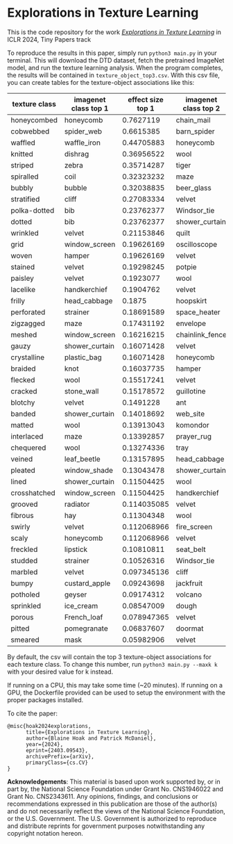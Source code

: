 # Explorations in Texture Learning

This is the code repository for the work [*Explorations in Texture Learning*](https://arxiv.org/abs/2403.09543) in ICLR 2024, Tiny Papers track

To reproduce the results in this paper, simply run `python3 main.py` in your terminal. This will download the DTD dataset, fetch the pretrained ImageNet model, and run the texture learning analysis. When the program completes, the results will be contained in `texture_object_top3.csv`. With this csv file, you can create tables for the texture-object associations like this:

|texture class|imagenet class top 1|effect size top 1|imagenet class top 2|effect size top 2|imagenet class top 3|effect size top 3|
|---|---|---|---|---|---|---|
|honeycombed|honeycomb|0.7627119|chain_mail|0.050847456|leaf_beetle|0.016949153|
|cobwebbed|spider_web|0.6615385|barn_spider|0.06153846|radio_telescope|0.03076923|
|waffled|waffle_iron|0.44705883|honeycomb|0.105882354|pretzel|0.07058824|
|knitted|dishrag|0.36956522|wool|0.26086956|cardigan|0.1521739|
|striped|zebra|0.35714287|tiger|0.16666667|velvet|0.11904762|
|spiralled|coil|0.32323232|maze|0.060606062|knot|0.04040404|
|bubbly|bubble|0.32038835|beer_glass|0.097087376|honeycomb|0.058252428|
|stratified|cliff|0.27083334|velvet|0.1875|stone_wall|0.09375|
|polka-dotted|bib|0.23762377|Windsor_tie|0.12871288|shower_curtain|0.10891089|
|dotted|bib|0.23762377|shower_curtain|0.12871288|wallet|0.10891089|
|wrinkled|velvet|0.21153846|quilt|0.17307693|wool|0.057692308|
|grid|window_screen|0.19626169|oscilloscope|0.11214953|shoji|0.07476635|
|woven|hamper|0.19626169|velvet|0.12149533|dishrag|0.093457945|
|stained|velvet|0.19298245|potpie|0.03508772|handkerchief|0.02631579|
|paisley|velvet|0.1923077|wool|0.115384616|shower_curtain|0.10576923|
|lacelike|handkerchief|0.1904762|velvet|0.104761906|stole|0.104761906|
|frilly|head_cabbage|0.1875|hoopskirt|0.09821428|velvet|0.08035714|
|perforated|strainer|0.18691589|space_heater|0.07476635|honeycomb|0.06542056|
|zigzagged|maze|0.17431192|envelope|0.12844037|quilt|0.110091746|
|meshed|window_screen|0.16216215|chainlink_fence|0.14414415|honeycomb|0.117117114|
|gauzy|shower_curtain|0.16071428|velvet|0.09821428|window_shade|0.071428575|
|crystalline|plastic_bag|0.16071428|honeycomb|0.09821428|pinwheel|0.071428575|
|braided|knot|0.16037735|hamper|0.11320755|dishrag|0.08490566|
|flecked|wool|0.15517241|velvet|0.0862069|cardigan|0.06896552|
|cracked|stone_wall|0.15178572|guillotine|0.0625|honeycomb|0.05357143|
|blotchy|velvet|0.1491228|ant|0.05263158|shower_curtain|0.02631579|
|banded|shower_curtain|0.14018692|web_site|0.093457945|Windsor_tie|0.07476635|
|matted|wool|0.13913043|komondor|0.07826087|wig|0.052173913|
|interlaced|maze|0.13392857|prayer_rug|0.08928572|buckle|0.08035714|
|chequered|wool|0.13274336|tray|0.097345136|web_site|0.07079646|
|veined|leaf_beetle|0.13157895|head_cabbage|0.096491225|walking_stick|0.05263158|
|pleated|window_shade|0.13043478|shower_curtain|0.12173913|velvet|0.11304348|
|lined|shower_curtain|0.11504425|wool|0.07964602|window_shade|0.07964602|
|crosshatched|window_screen|0.11504425|handkerchief|0.061946902|velvet|0.053097345|
|grooved|radiator|0.114035085|velvet|0.096491225|doormat|0.078947365|
|fibrous|hay|0.11304348|wool|0.052173913|pot|0.052173913|
|swirly|velvet|0.112068966|fire_screen|0.112068966|shower_curtain|0.094827585|
|scaly|honeycomb|0.112068966|velvet|0.060344826|tile_roof|0.060344826|
|freckled|lipstick|0.10810811|seat_belt|0.072072074|Band_Aid|0.072072074|
|studded|strainer|0.10526316|Windsor_tie|0.0877193|cuirass|0.07017544|
|marbled|velvet|0.097345136|cliff|0.053097345|spider_web|0.044247787|
|bumpy|custard_apple|0.09243698|jackfruit|0.05042017|abacus|0.033613447|
|potholed|geyser|0.09174312|volcano|0.08256881|manhole_cover|0.055045873|
|sprinkled|ice_cream|0.08547009|dough|0.05982906|confectionery|0.042735044|
|porous|French_loaf|0.078947365|velvet|0.05263158|honeycomb|0.05263158|
|pitted|pomegranate|0.06837607|doormat|0.051282052|velvet|0.051282052|
|smeared|mask|0.05982906|velvet|0.051282052|paintbrush|0.042735044|

By default, the csv will contain the top 3 texture-object associations for each texture class. To change this number, run `python3 main.py --maxk k` with your desired value for k instead. 

If running on a CPU, this may take some time (~20 minutes). If running on a GPU, the Dockerfile provided can be used to setup the environment with the proper packages installed. 

To cite the paper:

```
@misc{hoak2024explorations,
      title={Explorations in Texture Learning}, 
      author={Blaine Hoak and Patrick McDaniel},
      year={2024},
      eprint={2403.09543},
      archivePrefix={arXiv},
      primaryClass={cs.CV}
}
```

**Acknowledgements**:
This material is based upon work supported by, or in part by, the National Science Foundation under Grant No. CNS1946022 and Grant No. CNS2343611. Any opinions, findings, and conclusions or recommendations expressed in this publication are those of the author(s) and do not necessarily reflect the views of the National Science Foundation, or the U.S. Government. The U.S. Government is authorized to reproduce and distribute reprints for government purposes notwithstanding any copyright notation hereon.
